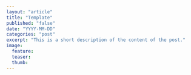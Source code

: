 ```yaml
---
layout: "article"
title: "Template"
published: "false"
date: "YYYY-MM-DD"
categories: "post"
excerpt: "This is a short description of the content of the post."
image:
  feature:
  teaser:
  thumb:
---
```

